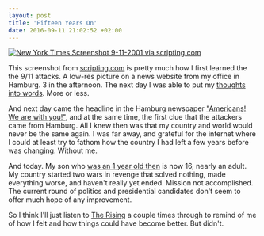 ```yaml
---
layout: post
title: 'Fifteen Years On'
date: 2016-09-11 21:02:52 +02:00
---
```


[![New York Times Screenshot 9-11-2001 via scripting.com ](/assets/nyt-110916.gif)](http://scripting.com/images/nyTimesHomeBombing7AM2.gif)

This screenshot from [scripting.com](http://scripting.com/images/nyTimesHomeBombing7AM2.gif) is pretty much how I first learned the the 9/11 attacks. A low-res picture on a news website from my office in Hamburg. 3 in the afternoon. The next day I was able to put my [thoughts into words](https://www.papascott.de/archives/2001/09/12/the-day-the-earth-stood-still/). More or less.

And next day came the headline in the Hamburg newspaper ["Americans! We are with you!"](https://www.papascott.de/archives/2001/09/13/were-in-this-together/), and at the same time, the first clue that the attackers came from Hamburg. All I knew then was that my country and world would never be the same again. I was far away, and grateful for the internet where I could at least try to fathom how the country I had left a few years before was changing. Without me.

And today. My son who [was an 1 year old then](https://www.papascott.de/archives/2001/09/16/sunday-at-home/) is now 16, nearly an adult. My country started two wars in revenge that solved nothing, made everything worse, and haven't really yet ended. Mission not accomplished. The current round of politics and presidential candidates don't seem to offer much hope of any improvement.

So I think I'll just listen to [The Rising](http://brucespringsteen.net/albums/the-rising) a couple times through to remind of me of how I felt and how things could have become better. But didn't.
